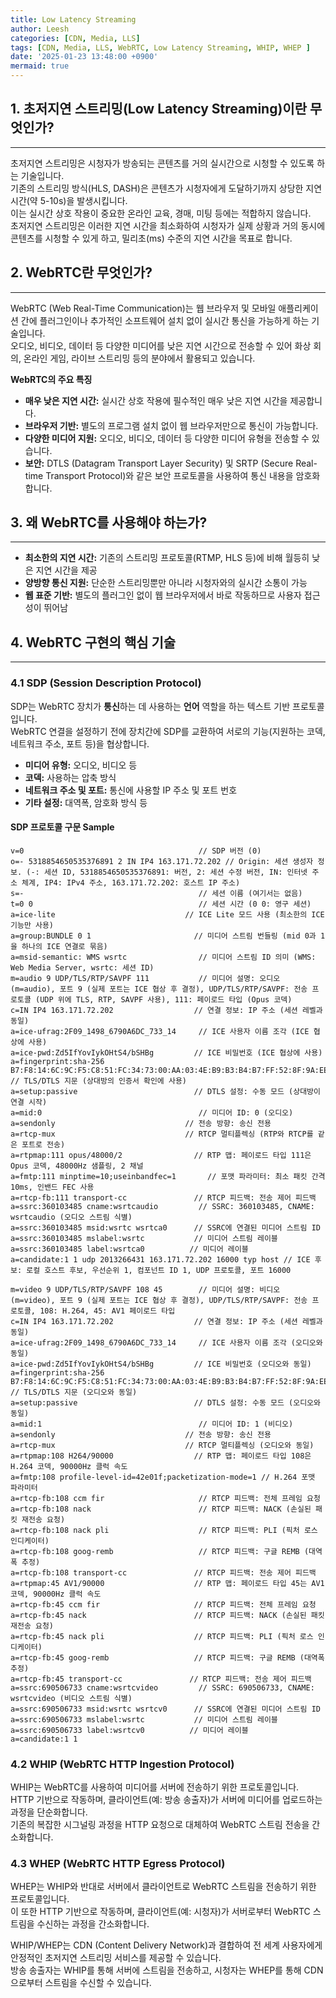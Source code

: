 ```yaml
---
title: Low Latency Streaming
author: Leesh
categories: [CDN, Media, LLS]
tags: [CDN, Media, LLS, WebRTC, Low Latency Streaming, WHIP, WHEP ]
date: '2025-01-23 13:48:00 +0900'
mermaid: true
---
```



## 1. 초저지연 스트리밍(Low Latency Streaming)이란 무엇인가?

---
초저지연 스트리밍은 시청자가 방송되는 콘텐츠를 거의 실시간으로 시청할 수 있도록 하는 기술입니다.<br>
기존의 스트리밍 방식(HLS, DASH)은 콘텐츠가 시청자에게 도달하기까지 상당한 지연 시간(약 5-10s)을 발생시킵니다.<br>
이는 실시간 상호 작용이 중요한 온라인 교육, 경매, 미팅 등에는 적합하지 않습니다.<br>
초저지연 스트리밍은 이러한 지연 시간을 최소화하여 시청자가 실제 상황과 거의 동시에 콘텐츠를 시청할 수 있게 하고, 밀리초(ms) 수준의 지연 시간을 목표로 합니다.


## 2. WebRTC란 무엇인가?


---
WebRTC (Web Real-Time Communication)는 웹 브라우저 및 모바일 애플리케이션 간에 플러그인이나 추가적인 소프트웨어 설치 없이 실시간 통신을 가능하게 하는 기술입니다.<br>
오디오, 비디오, 데이터 등 다양한 미디어를 낮은 지연 시간으로 전송할 수 있어 화상 회의, 온라인 게임, 라이브 스트리밍 등의 분야에서 활용되고 있습니다.


**WebRTC의 주요 특징**

*   **매우 낮은 지연 시간:** 실시간 상호 작용에 필수적인 매우 낮은 지연 시간을 제공합니다.
*   **브라우저 기반:** 별도의 프로그램 설치 없이 웹 브라우저만으로 통신이 가능합니다.
*   **다양한 미디어 지원:** 오디오, 비디오, 데이터 등 다양한 미디어 유형을 전송할 수 있습니다.
*   **보안:** DTLS (Datagram Transport Layer Security) 및 SRTP (Secure Real-time Transport Protocol)와 같은 보안 프로토콜을 사용하여 통신 내용을 암호화합니다.

## 3. 왜 WebRTC를 사용해야 하는가?

---
*   **최소한의 지연 시간:** 기존의 스트리밍 프로토콜(RTMP, HLS 등)에 비해 월등히 낮은 지연 시간을 제공
*   **양방향 통신 지원:** 단순한 스트리밍뿐만 아니라 시청자와의 실시간 소통이 가능
*   **웹 표준 기반:** 별도의 플러그인 없이 웹 브라우저에서 바로 작동하므로 사용자 접근성이 뛰어남

## 4. WebRTC 구현의 핵심 기술

---
### 4.1 SDP (Session Description Protocol)

SDP는 WebRTC 장치가 **통신**하는 데 사용하는 **언어** 역할을 하는 텍스트 기반 프로토콜입니다.<br>
WebRTC 연결을 설정하기 전에 장치간에 SDP를 교환하여 서로의 기능(지원하는 코덱, 네트워크 주소, 포트 등)을 협상합니다.

*   **미디어 유형:** 오디오, 비디오 등
*   **코덱:** 사용하는 압축 방식
*   **네트워크 주소 및 포트:** 통신에 사용할 IP 주소 및 포트 번호
*   **기타 설정:** 대역폭, 암호화 방식 등

#### SDP 프로토콜 구문 Sample
```text
v=0                                       // SDP 버전 (0)
o=- 5318854650535376891 2 IN IP4 163.171.72.202 // Origin: 세션 생성자 정보. (-: 세션 ID, 5318854650535376891: 버전, 2: 세션 수정 버전, IN: 인터넷 주소 체계, IP4: IPv4 주소, 163.171.72.202: 호스트 IP 주소)
s=-                                       // 세션 이름 (여기서는 없음)
t=0 0                                     // 세션 시간 (0 0: 영구 세션)
a=ice-lite                             // ICE Lite 모드 사용 (최소한의 ICE 기능만 사용)
a=group:BUNDLE 0 1                       // 미디어 스트림 번들링 (mid 0과 1을 하나의 ICE 연결로 묶음)
a=msid-semantic: WMS wsrtc                // 미디어 스트림 ID 의미 (WMS: Web Media Server, wsrtc: 세션 ID)
m=audio 9 UDP/TLS/RTP/SAVPF 111           // 미디어 설명: 오디오 (m=audio), 포트 9 (실제 포트는 ICE 협상 후 결정), UDP/TLS/RTP/SAVPF: 전송 프로토콜 (UDP 위에 TLS, RTP, SAVPF 사용), 111: 페이로드 타입 (Opus 코덱)
c=IN IP4 163.171.72.202                  // 연결 정보: IP 주소 (세션 레벨과 동일)
a=ice-ufrag:2F09_1498_6790A6DC_733_14     // ICE 사용자 이름 조각 (ICE 협상에 사용)
a=ice-pwd:Zd5IfYovIykOHtS4/bSHBg         // ICE 비밀번호 (ICE 협상에 사용)
a=fingerprint:sha-256 B7:F8:14:6C:9C:F5:C8:51:FC:34:73:00:AA:03:4E:B9:B3:B4:B7:FF:52:8F:9A:EE:4A:DC:D6:B0:97:BC:02:92 // TLS/DTLS 지문 (상대방의 인증서 확인에 사용)
a=setup:passive                          // DTLS 설정: 수동 모드 (상대방이 연결 시작)
a=mid:0                                   // 미디어 ID: 0 (오디오)
a=sendonly                             // 전송 방향: 송신 전용
a=rtcp-mux                             // RTCP 멀티플렉싱 (RTP와 RTCP를 같은 포트로 전송)
a=rtpmap:111 opus/48000/2                // RTP 맵: 페이로드 타입 111은 Opus 코덱, 48000Hz 샘플링, 2 채널
a=fmtp:111 minptime=10;useinbandfec=1       // 포맷 파라미터: 최소 패킷 간격 10ms, 인밴드 FEC 사용
a=rtcp-fb:111 transport-cc               // RTCP 피드백: 전송 제어 피드백
a=ssrc:360103485 cname:wsrtcaudio         // SSRC: 360103485, CNAME: wsrtcaudio (오디오 스트림 식별)
a=ssrc:360103485 msid:wsrtc wsrtca0      // SSRC에 연결된 미디어 스트림 ID
a=ssrc:360103485 mslabel:wsrtc           // 미디어 스트림 레이블
a=ssrc:360103485 label:wsrtca0          // 미디어 레이블
a=candidate:1 1 udp 2013266431 163.171.72.202 16000 typ host // ICE 후보: 로컬 호스트 후보, 우선순위 1, 컴포넌트 ID 1, UDP 프로토콜, 포트 16000

m=video 9 UDP/TLS/RTP/SAVPF 108 45        // 미디어 설명: 비디오 (m=video), 포트 9 (실제 포트는 ICE 협상 후 결정), UDP/TLS/RTP/SAVPF: 전송 프로토콜, 108: H.264, 45: AV1 페이로드 타입
c=IN IP4 163.171.72.202                  // 연결 정보: IP 주소 (세션 레벨과 동일)
a=ice-ufrag:2F09_1498_6790A6DC_733_14     // ICE 사용자 이름 조각 (오디오와 동일)
a=ice-pwd:Zd5IfYovIykOHtS4/bSHBg         // ICE 비밀번호 (오디오와 동일)
a=fingerprint:sha-256 B7:F8:14:6C:9C:F5:C8:51:FC:34:73:00:AA:03:4E:B9:B3:B4:B7:FF:52:8F:9A:EE:4A:DC:D6:B0:97:BC:02:92 // TLS/DTLS 지문 (오디오와 동일)
a=setup:passive                          // DTLS 설정: 수동 모드 (오디오와 동일)
a=mid:1                                   // 미디어 ID: 1 (비디오)
a=sendonly                             // 전송 방향: 송신 전용
a=rtcp-mux                             // RTCP 멀티플렉싱 (오디오와 동일)
a=rtpmap:108 H264/90000                  // RTP 맵: 페이로드 타입 108은 H.264 코덱, 90000Hz 클럭 속도
a=fmtp:108 profile-level-id=42e01f;packetization-mode=1 // H.264 포맷 파라미터
a=rtcp-fb:108 ccm fir                     // RTCP 피드백: 전체 프레임 요청
a=rtcp-fb:108 nack                        // RTCP 피드백: NACK (손실된 패킷 재전송 요청)
a=rtcp-fb:108 nack pli                    // RTCP 피드백: PLI (픽처 로스 인디케이터)
a=rtcp-fb:108 goog-remb                   // RTCP 피드백: 구글 REMB (대역폭 추정)
a=rtcp-fb:108 transport-cc               // RTCP 피드백: 전송 제어 피드백
a=rtpmap:45 AV1/90000                    // RTP 맵: 페이로드 타입 45는 AV1 코덱, 90000Hz 클럭 속도
a=rtcp-fb:45 ccm fir                     // RTCP 피드백: 전체 프레임 요청
a=rtcp-fb:45 nack                        // RTCP 피드백: NACK (손실된 패킷 재전송 요청)
a=rtcp-fb:45 nack pli                    // RTCP 피드백: PLI (픽처 로스 인디케이터)
a=rtcp-fb:45 goog-remb                   // RTCP 피드백: 구글 REMB (대역폭 추정)
a=rtcp-fb:45 transport-cc               // RTCP 피드백: 전송 제어 피드백
a=ssrc:690506733 cname:wsrtcvideo         // SSRC: 690506733, CNAME: wsrtcvideo (비디오 스트림 식별)
a=ssrc:690506733 msid:wsrtc wsrtcv0      // SSRC에 연결된 미디어 스트림 ID
a=ssrc:690506733 mslabel:wsrtc           // 미디어 스트림 레이블
a=ssrc:690506733 label:wsrtcv0          // 미디어 레이블
a=candidate:1 1
```



### 4.2 WHIP (WebRTC HTTP Ingestion Protocol)

WHIP는 WebRTC를 사용하여 미디어를 서버에 전송하기 위한 프로토콜입니다.<br>
HTTP 기반으로 작동하며, 클라이언트(예: 방송 송출자)가 서버에 미디어를 업로드하는 과정을 단순화합니다.<br>
기존의 복잡한 시그널링 과정을 HTTP 요청으로 대체하여 WebRTC 스트림 전송을 간소화합니다.

### 4.3 WHEP (WebRTC HTTP Egress Protocol)

WHEP는 WHIP와 반대로 서버에서 클라이언트로 WebRTC 스트림을 전송하기 위한 프로토콜입니다.<br>
이 또한 HTTP 기반으로 작동하며, 클라이언트(예: 시청자)가 서버로부터 WebRTC 스트림을 수신하는 과정을 간소화합니다.

WHIP/WHEP는 CDN (Content Delivery Network)과 결합하여 전 세계 사용자에게 안정적인 초저지연 스트리밍 서비스를 제공할 수 있습니다.<br>
방송 송출자는 WHIP를 통해 서버에 스트림을 전송하고, 시청자는 WHEP를 통해 CDN으로부터 스트림을 수신할 수 있습니다.
